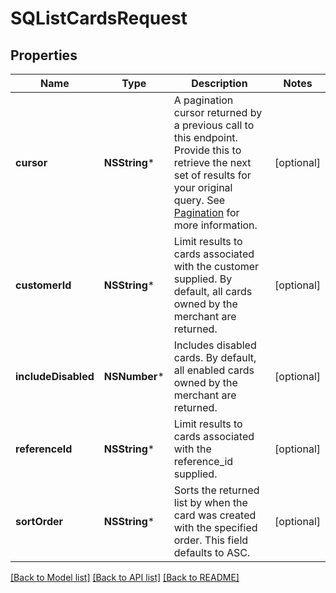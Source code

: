 # SQListCardsRequest

## Properties
Name | Type | Description | Notes
------------ | ------------- | ------------- | -------------
**cursor** | **NSString*** | A pagination cursor returned by a previous call to this endpoint. Provide this to retrieve the next set of results for your original query.  See [Pagination](https://developer.squareup.com/docs/build-basics/common-api-patterns/pagination) for more information. | [optional] 
**customerId** | **NSString*** | Limit results to cards associated with the customer supplied. By default, all cards owned by the merchant are returned. | [optional] 
**includeDisabled** | **NSNumber*** | Includes disabled cards. By default, all enabled cards owned by the merchant are returned. | [optional] 
**referenceId** | **NSString*** | Limit results to cards associated with the reference_id supplied. | [optional] 
**sortOrder** | **NSString*** | Sorts the returned list by when the card was created with the specified order. This field defaults to ASC. | [optional] 

[[Back to Model list]](../README.md#documentation-for-models) [[Back to API list]](../README.md#documentation-for-api-endpoints) [[Back to README]](../README.md)


